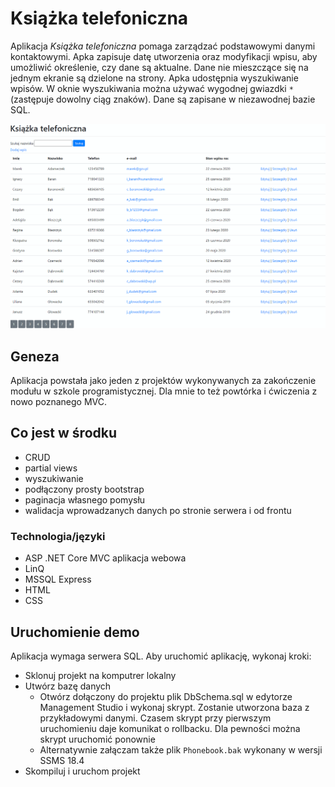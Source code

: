# Książka telefoniczna

Aplikacja *Książka telefoniczna* pomaga zarządzać podstawowymi danymi kontaktowymi. Apka zapisuje datę utworzenia oraz modyfikacji wpisu, aby umożliwić określenie, czy dane są aktualne. Dane nie mieszczące się na jednym ekranie są dzielone na strony. Apka udostępnia wyszukiwanie wpisów. W oknie wyszukiwania można używać wygodnej gwiazdki `*` (zastępuje dowolny ciąg znaków). Dane są zapisane w niezawodnej bazie SQL.

![Demo](Img/phonebook.gif)

## Geneza

Aplikacja powstała jako jeden z projektów wykonywanych za zakończenie modułu w szkole programistycznej. Dla mnie to też powtórka i ćwiczenia z nowo poznanego MVC.

## Co jest w środku

- CRUD
- partial views
- wyszukiwanie
- podłączony prosty bootstrap
- paginacja własnego pomysłu
- walidacja wprowadzanych danych po stronie serwera i od frontu

### Technologia/języki

- ASP .NET Core MVC aplikacja webowa
- LinQ
- MSSQL Express
- HTML
- CSS

## Uruchomienie demo

Aplikacja wymaga serwera SQL. Aby uruchomić aplikację, wykonaj kroki:

- Sklonuj projekt na komputrer lokalny
- Utwórz bazę danych
  - Otwórz dołączony do projektu plik DbSchema.sql w edytorze Management Studio i wykonaj skrypt. Zostanie utworzona baza z przykładowymi danymi. Czasem skrypt przy pierwszym uruchomieniu daje komunikat o rollbacku. Dla pewności można skrypt uruchomić ponownie
  - Alternatywnie załączam także plik `Phonebook.bak` wykonany w wersji SSMS 18.4
- Skompiluj i uruchom projekt
